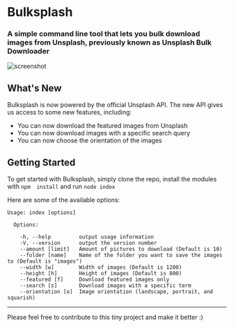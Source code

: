 # Bulksplash

### A simple command line tool that lets you bulk download images from Unsplash, previously known as Unsplash Bulk Downloader

![screenshot](http://i.imgur.com/E0NXUQp.jpg)

## What's New

Bulksplash is now powered by the official Unsplash API. The new API gives us access to some new features, including:

* You can now download the featured images from Unsplash
* You can now download images with a specific search query
* You can now choose the orientation of the images

## Getting Started

To get started with Bulksplash, simply clone the repo, install the modules with `npm  install` and run `node index`

Here are some of the available options:

```
Usage: index [options]

  Options:

    -h, --help         output usage information
    -V, --version      output the version number
    --amount [limit]   Amount of pictures to download (Default is 10)
    --folder [name]    Name of the folder you want to save the images to (Default is "images")
    --width [w]        Width of images (Default is 1200)
    --height [h]       Height of images (Default is 800)
    --featured [f]     Download featured images only
    --search [s]       Download images with a specific term
    --orientation [o]  Image orientation (landscape, portrait, and squarish)
````

---

Please feel free to contribute to this tiny project and make it better :)
